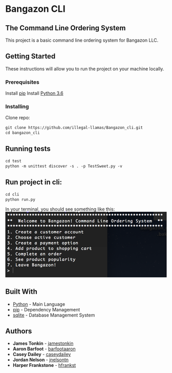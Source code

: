 # Bangazon CLI

## The Command Line Ordering System
This project is a basic command line ordering system for Bangazon LLC.


## Getting Started
These instructions will allow you to run the project on your machine locally.


### Prerequisites
Install [pip](https://packaging.python.org/installing/)
Install [Python 3.6](https://www.python.org/downloads/)


### Installing
Clone repo:
```
git clone https://github.com/illegal-llamas/Bangazon_cli.git
cd bangazon_cli
```


## Running tests
```
cd test
python -m unittest discover -s . -p TestSweet.py -v
```


## Run project in cli:
```
cd cli
python run.py
```
In your terminal, you should see something like this:
![cli menu screen shot](/images/cli_menu.png)


## Built With
* [Python](http://www.dropwizard.io/1.0.2/docs/) - Main Language
* [pip](https://maven.apache.org/) - Dependency Management
* [sqlite](https://www.sqlite.org/) - Database Management System


## Authors
* **James Tonkin** - [jamestonkin](https://github.com/jamestonkin)
* **Aaron Barfoot** - [barfootaaron](https://github.com/barfootaaron)
* **Casey Dailey** - [caseydailey](https://github.com/caseydailey)
* **Jordan Nelson** - [jnelsontn](https://github.com/jnelsontn)
* **Harper Frankstone** - [hfrankst](https://github.com/hfrankst)




